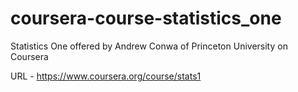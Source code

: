 coursera-course-statistics_one
==============================

Statistics One offered by Andrew Conwa of Princeton University on Coursera

URL - https://www.coursera.org/course/stats1